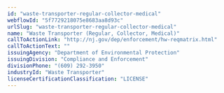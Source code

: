 ```yaml
---
id: "waste-transporter-regular-collector-medical"
webflowId: "5f7729218075e8683aa8d93c"
urlSlug: "waste-transporter-regular-collector-medical"
name: "Waste Transporter (Regular, Collector, Medical)"
callToActionLink: "http://nj.gov/dep/enforcement/hw-reqmatrix.html"
callToActionText: ""
issuingAgency: "Department of Environmental Protection"
issuingDivision: "Compliance and Enforcement"
divisionPhone: "(609) 292-3950"
industryId: "Waste Transporter"
licenseCertificationClassification: "LICENSE"
---
```

